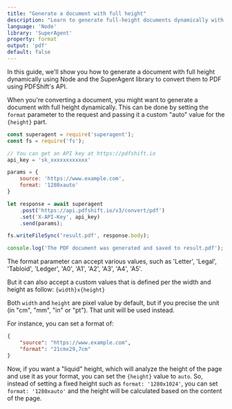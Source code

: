 ```yaml
---
title: "Generate a document with full height"
description: "Learn to generate full-height documents dynamically with our step-by-step guide. This will allow you to create documents with a dynamic height, based on the content of the document. This guide provides Node code samples using the SuperAgent library to help you generate full-height documents with PDFShift's API."
language: 'Node'
library: 'SuperAgent'
property: format
output: 'pdf'
default: false
---
```


In this guide, we'll show you how to generate a document with full height dynamically using Node and the SuperAgent library to convert them to PDF using PDFShift's API.

When you're converting a document, you might want to generate a document with full height dynamically. This can be done by setting the `format` parameter to the request and passing it a custom "auto" value for the `{height}` part.


```javascript
const superagent = require('superagent');
const fs = require('fs');

// You can get an API key at https://pdfshift.io
api_key = 'sk_xxxxxxxxxxxx'

params = {
    source: 'https://www.example.com',
    format: '1280xauto'
}

let response = await superagent
    .post('https://api.pdfshift.io/v3/convert/pdf')
    .set('X-API-Key', api_key)
    .send(params);

fs.writeFileSync('result.pdf', response.body);

console.log('The PDF document was generated and saved to result.pdf');
```

The format parameter can accept various values, such as 'Letter', 'Legal', 'Tabloid', 'Ledger', 'A0', 'A1', 'A2', 'A3', 'A4', 'A5'.

But it can also accept a custom values that is defined per the width and height as follow: `{width}x{height}`

Both `width` and `height` are pixel value by default, but if you precise the unit (in "cm", "mm", "in" or "pt"). That unit will be used instead.

For instance, you can set a format of:

```json
{
    "source": "https://www.example.com",
    "format": "21cmx29,7cm"
}
```

Now, if you want a "liquid" height, which will analyze the height of the page and use it as your format, you can set the `{height}` value to `auto`.
So, instead of setting a fixed height such as `format: '1280x1024'`, you can set `format: '1280xauto'` and the height will be calculated based on the content of the page.